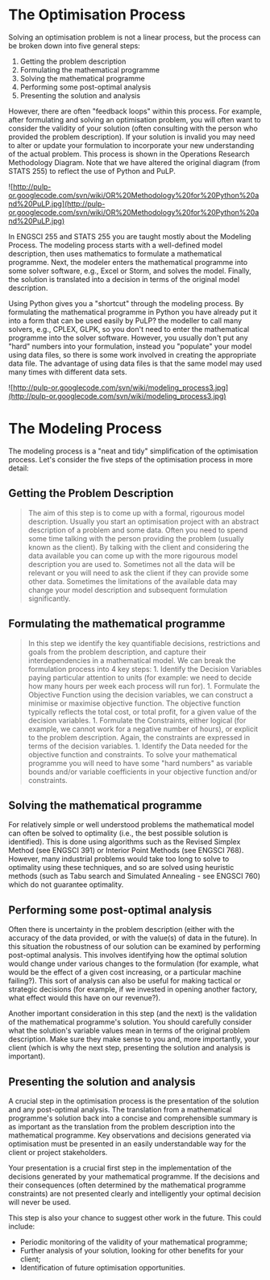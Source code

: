 # The Optimisation Process #
Solving an optimisation problem is not a linear process, but the process can be broken down into five general steps:
  1. Getting the problem description
  1. Formulating the mathematical programme
  1. Solving the mathematical programme
  1. Performing some post-optimal analysis
  1. Presenting the solution and analysis

However, there are often "feedback loops" within this process. For example, after formulating and solving an optimisation problem, you will often want to consider the validity of your solution (often consulting with the person who provided the problem description). If your solution is invalid you may need to alter or update your formulation to incorporate your new understanding of the actual problem. This process is shown in the Operations Research Methodology Diagram. Note that we have altered the original diagram (from STATS 255) to reflect the use of Python and PuLP.

![http://pulp-or.googlecode.com/svn/wiki/OR%20Methodology%20for%20Python%20and%20PuLP.jpg](http://pulp-or.googlecode.com/svn/wiki/OR%20Methodology%20for%20Python%20and%20PuLP.jpg)

In ENGSCI 255 and STATS 255 you are taught mostly about the Modeling Process. The modeling process starts with a well-defined model description, then uses mathematics to formulate a mathematical programme. Next, the modeler enters the mathematical programme into some solver software, e.g., Excel or Storm, and solves the model. Finally, the solution is translated into a decision in terms of the original model description.

Using Python gives you a "shortcut" through the modeling process. By formulating the mathematical programme in Python you have already put it into a form that can be used easily by PuLP? the modeller to call many solvers, e.g., CPLEX, GLPK, so you don't need to enter the mathematical programme into the solver software. However, you usually don't put any "hard" numbers into your formulation, instead you "populate" your model using data files, so there is some work involved in creating the appropriate data file. The advantage of using data files is that the same model may used many times with different data sets.

![http://pulp-or.googlecode.com/svn/wiki/modeling_process3.jpg](http://pulp-or.googlecode.com/svn/wiki/modeling_process3.jpg)

# The Modeling Process #

The modeling process is a "neat and tidy" simplification of the optimisation process. Let's consider the five steps of the optimisation process in more detail:

## Getting the Problem Description ##
> The aim of this step is to come up with a formal, rigourous model description. Usually you start an optimisation project with an abstract description of a problem and some data. Often you need to spend some time talking with the person providing the problem (usually known as the client). By talking with the client and considering the data available you can come up with the more rigourous model description you are used to. Sometimes not all the data will be relevant or you will need to ask the client if they can provide some other data. Sometimes the limitations of the available data may change your model description and subsequent formulation significantly.

## Formulating the mathematical programme ##
> In this step we identify the key quantifiable decisions, restrictions and goals from the problem description, and capture their interdependencies in a mathematical model. We can break the formulation process into 4 key steps:
    1. Identify the Decision Variables paying particular attention to units (for example: we need to decide how many hours per week each process will run for).
    1. Formulate the Objective Function using the decision variables, we can construct a minimise or maximise objective function. The objective function typically reflects the total cost, or total profit, for a given value of the decision variables.
    1. Formulate the Constraints, either logical (for example, we cannot work for a negative number of hours), or explicit to the problem description. Again, the constraints are expressed in terms of the decision variables.
    1. Identify the Data needed for the objective function and constraints. To solve your mathematical programme you will need to have some "hard numbers" as variable bounds and/or variable coefficients in your objective function and/or constraints.

## Solving the mathematical programme ##
For relatively simple or well understood problems the mathematical model can often be solved to optimality (i.e., the best possible solution is identified). This is done using algorithms such as the Revised Simplex Method (see ENGSCI 391) or Interior Point Methods (see ENGSCI 768). However, many industrial problems would take too long to solve to optimality using these techniques, and so are solved using heuristic methods (such as Tabu search and Simulated Annealing - see ENGSCI 760) which do not guarantee optimality.

## Performing some post-optimal analysis ##
Often there is uncertainty in the problem description (either with the accuracy of the data provided, or with the value(s) of data in the future). In this situation the robustness of our solution can be examined by performing post-optimal analysis. This involves identifying how the optimal solution would change under various changes to the formulation (for example, what would be the effect of a given cost increasing, or a particular machine failing?). This sort of analysis can also be useful for making tactical or strategic decisions (for example, if we invested in opening another factory, what effect would this have on our revenue?).

Another important consideration in this step (and the next) is the validation of the mathematical programme's solution. You should carefully consider what the solution's variable values mean in terms of the original problem description. Make sure they make sense to you and, more importantly, your client (which is why the next step, presenting the solution and analysis is important).

## Presenting the solution and analysis ##
A crucial step in the optimisation process is the presentation of the solution and any post-optimal analysis. The translation from a mathematical programme's solution back into a concise and comprehensible summary is as important as the translation from the problem description into the mathematical programme. Key observations and decisions generated via optimisation must be presented in an easily understandable way for the client or project stakeholders.

Your presentation is a crucial first step in the implementation of the decisions generated by your mathematical programme. If the decisions and their consequences (often determined by the mathematical programme constraints) are not presented clearly and intelligently your optimal decision will never be used.

This step is also your chance to suggest other work in the future. This could include:
  * Periodic monitoring of the validity of your mathematical programme;
  * Further analysis of your solution, looking for other benefits for your client;
  * Identification of future optimisation opportunities.